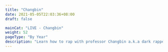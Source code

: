 ```yaml
---
title: "Changbin"
date: 2021-05-05T22:03:36+08:00
draft: false

mainCat: "LIVE - Changbin"
weight: 52
pageType: "By Year"
description: "Learn how to rap with professor Changbin a.k.a dark rapper (but also baby Changbin). Prayer circle: Changbin goes live"
---
```

